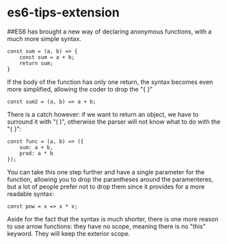 # es6-tips-extension

##ES6 has brought a new way of declaring anonymous functions, with a much more simple syntax.

    const sum = (a, b) => {
        const sum = a + b;
        return sum;
    }

If the body of the function has only one return, the syntax becomes even more simplified, allowing the coder to drop the "{ }"

    const sum2 = (a, b) => a + b;

There is a catch however: if we want to return an object, we have to surround it with "( )", otherwise the parser will not know what to do with the "{ }":

    const func = (a, b) => ({
        sum: a + b,
        prod: a * b
    });

You can take this one step further and have a single parameter for the function, allowing you to drop the parantheses around the paramenteres, but a lot of people prefer not to drop them since it provides for a more readable syntax:

    const pow = x => x * x;

Aside for the fact that the syntax is much shorter, there is one  more reason to use arrow functions: they have no scope, meaning there is no "this" keyword. They will keep the exterior scope.
